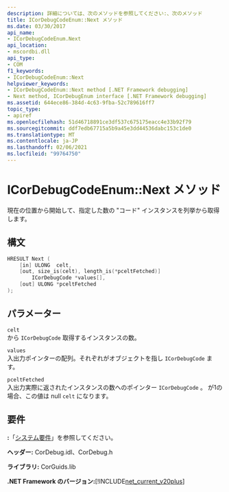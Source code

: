 ```yaml
---
description: 詳細については、次のメソッドを参照してください:、次のメソッド
title: ICorDebugCodeEnum::Next メソッド
ms.date: 03/30/2017
api_name:
- ICorDebugCodeEnum.Next
api_location:
- mscordbi.dll
api_type:
- COM
f1_keywords:
- ICorDebugCodeEnum::Next
helpviewer_keywords:
- ICorDebugCodeEnum::Next method [.NET Framework debugging]
- Next method, ICorDebugEnum interface [.NET Framework debugging]
ms.assetid: 644ece86-384d-4c63-9fba-52c789616ff7
topic_type:
- apiref
ms.openlocfilehash: 51d46718891ce3df537c675175eacc4e33b92f79
ms.sourcegitcommit: ddf7edb67715a5b9a45e3dd44536dabc153c1de0
ms.translationtype: MT
ms.contentlocale: ja-JP
ms.lasthandoff: 02/06/2021
ms.locfileid: "99764750"
---
```

# <a name="icordebugcodeenumnext-method"></a>ICorDebugCodeEnum::Next メソッド

現在の位置から開始して、指定した数の "コード" インスタンスを列挙から取得します。

## <a name="syntax"></a>構文

```cpp
HRESULT Next (
    [in] ULONG  celt,
    [out, size_is(celt), length_is(*pceltFetched)]
        ICorDebugCode *values[],
    [out] ULONG *pceltFetched
);
```

## <a name="parameters"></a>パラメーター

`celt`  
から `ICorDebugCode` 取得するインスタンスの数。

`values`  
入出力ポインターの配列。それぞれがオブジェクトを指し `ICorDebugCode` ます。

`pceltFetched`  
入出力実際に返されたインスタンスの数へのポインター `ICorDebugCode` 。 が1の場合、この値は null `celt` になります。

## <a name="requirements"></a>要件

**:**「[システム要件](../../get-started/system-requirements.md)」を参照してください。

**ヘッダー:** CorDebug.idl、CorDebug.h

**ライブラリ:** CorGuids.lib

**.NET Framework のバージョン:**[!INCLUDE[net_current_v20plus](../../../../includes/net-current-v20plus-md.md)]
